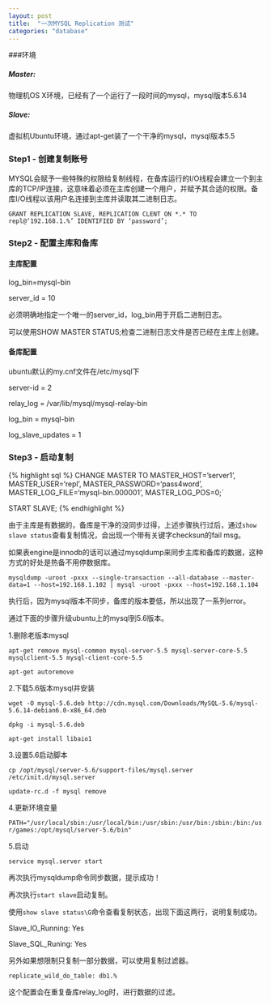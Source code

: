 ```yaml
---
layout: post
title:  "一次MYSQL Replication 测试"
categories: "database"
---
```


###环境

##### Master:

物理机OS X环境，已经有了一个运行了一段时间的mysql，mysql版本5.6.14

##### Slave:

虚拟机Ubuntu环境，通过apt-get装了一个干净的mysql，mysql版本5.5

### Step1 - 创建复制账号

MYSQL会赋予一些特殊的权限给复制线程，在备库运行的I/O线程会建立一个到主库的TCP/IP连接，这意味着必须在主库创建一个用户，并赋予其合适的权限。备库I/O线程以该用户名连接到主库并读取其二进制日志。

`GRANT REPLICATION SLAVE, REPLICATION CLENT ON *.* TO repl@‘192.168.1.%’ IDENTIFIED BY ‘password’;`

### Step2 - 配置主库和备库

#### 主库配置

log_bin=mysql-bin

server_id = 10

必须明确地指定一个唯一的server_id，log_bin用于开启二进制日志。

可以使用SHOW MASTER STATUS;检查二进制日志文件是否已经在主库上创建。

#### 备库配置

ubuntu默认的my.cnf文件在/etc/mysql下

server-id          = 2

relay_log          = /var/lib/mysql/mysql-relay-bin

log_bin               = mysql-bin

log_slave_updates     = 1

### Step3 - 启动复制
{% highlight sql %}
CHANGE MASTER TO MASTER_HOST=’server1’,
               MASTER_USER=‘repl’,
               MASTER_PASSWORD=‘pass4word’,
               MASTER_LOG_FILE=‘mysql-bin.000001’,
               MASTER_LOG_POS=0;`
               
START SLAVE;
{% endhighlight %}

由于主库是有数据的，备库是干净的没同步过得，上述步骤执行过后，通过`show slave status`查看复制情况，会出现一个带有关键字checksun的fail msg。

如果表engine是innodb的话可以通过mysqldump来同步主库和备库的数据，这种方式的好处是热备不用停数据库。

`mysqldump -uroot -pxxx --single-transaction --all-database --master-data=1 --host=192.168.1.102 | mysql -uroot -pxxx --host=192.168.1.104`

执行后，因为mysql版本不同步，备库的版本要低，所以出现了一系列error。

通过下面的步骤升级ubuntu上的mysql到5.6版本。

1.删除老版本mysql

`apt-get remove mysql-common mysql-server-5.5 mysql-server-core-5.5 mysqlclient-5.5 mysql-client-core-5.5`

`apt-get autoremove`

2.下载5.6版本mysql并安装

`wget -O mysql-5.6.deb http://cdn.mysql.com/Downloads/MySQL-5.6/mysql-5.6.14-debian6.0-x86_64.deb`

`dpkg -i mysql-5.6.deb`

`apt-get install libaio1`

3.设置5.6启动脚本
 
`cp /opt/mysql/server-5.6/support-files/mysql.server /etc/init.d/mysql.server`

`update-rc.d -f mysql remove`

4.更新环境变量

`PATH="/usr/local/sbin:/usr/local/bin:/usr/sbin:/usr/bin:/sbin:/bin:/usr/games:/opt/mysql/server-5.6/bin"`

5.启动

`service mysql.server start`

再次执行mysqldump命令同步数据，提示成功！

再次执行`start slave`启动复制。

使用`show slave status\G`命令查看复制状态，出现下面这两行，说明复制成功。

Slave_IO_Running: Yes

Slave_SQL_Runing: Yes

另外如果想限制只复制一部分数据，可以使用复制过滤器。

`replicate_wild_do_table: db1.%`

这个配置会在重复备库relay_log时，进行数据的过滤。
